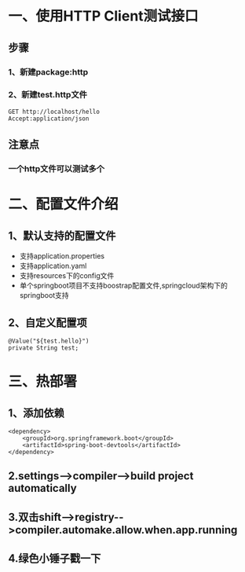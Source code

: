 # 一、使用HTTP Client测试接口
## 步骤
### 1、新建package:http

### 2、新建test.http文件
    GET http://localhost/hello
    Accept:application/json

## 注意点
### 一个http文件可以测试多个


# 二、配置文件介绍
## 1、默认支持的配置文件
* 支持application.properties
* 支持application.yaml
* 支持resources下的config文件
* 单个springboot项目不支持boostrap配置文件,springcloud架构下的springboot支持

## 2、自定义配置项
    @Value("${test.hello}")
    private String test;

# 三、热部署
## 1、添加依赖
    <dependency>
        <groupId>org.springframework.boot</groupId>
        <artifactId>spring-boot-devtools</artifactId>
    </dependency>
## 2.settings-->compiler-->build project automatically

## 3.双击shift-->registry-->compiler.automake.allow.when.app.running

## 4.绿色小锤子戳一下